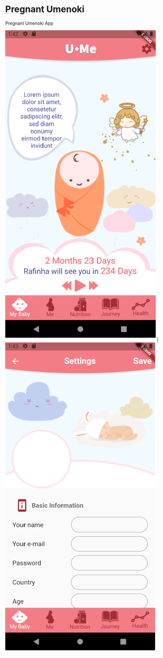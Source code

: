 # Pregnant Umenoki
Pregnant Umenoki App

![ScreenShot](/screenshots/screenshot1.png) | ![ScreenShot](/screenshots/screenshot2.png)